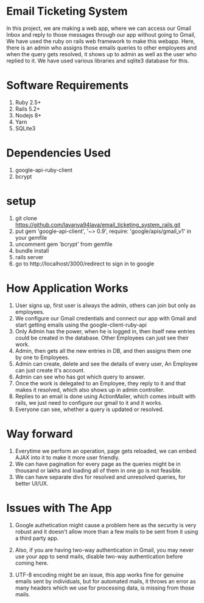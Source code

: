 # Email Ticketing System

In this project, we are making a web app, where we can access our Gmail Inbox and reply to those messages through our app without going to Gmail, We have used the ruby on rails web framework to make this webapp. Here, there is an admin who assigns those emails queries to other employees and when the query gets resolved, it shows up to admin as well as the user who replied to it. We have used various libraries and sqlite3 database for this.

# Software Requirements

1. Ruby 2.5+
2. Rails 5.2+
3. Nodejs 8+
4. Yarn
5. SQLite3

# Dependencies Used

1. google-api-ruby-client
2. bcrypt

# setup

1. git clone https://github.com/lavanya94lava/email_ticketing_system_rails.git
2. put gem 'google-api-client', '~> 0.9', require: 'google/apis/gmail_v1' in your gemfile
3. uncomment gem 'bcrypt' from gemfile
4. bundle install
5. rails server
6. go to http://localhost/3000/redirect to sign in to google

# How Application Works

1. User signs up, first user is always the admin, others can join but only as employees.
2. We configure our Gmail credentials and connect our app with Gmail and start getting emails using the google-client-ruby-api
3. Only Admin has the power, when he is logged in, then itself new entries could be created in the database. Other Employees can just see their work.
4. Admin, then gets all the new entries in DB, and then assigns them one by one to Employees.
5. Admin can create, delete and see the details of every user, An Employee can just create it's account.
6. Admin can see who has got which query to answer.
7. Once the work is delegated to an Employee, they reply to it and that makes it resolved, which also shows up in admin controller.
8. Replies to an email is done using ActionMailer, which comes inbuilt with rails, we just need to configure our gmail to it and it works.
9. Everyone can see, whether a query is updated or resolved.


# Way forward

1. Everytime we perform an operation, page gets reloaded, we can embed AJAX into it to make it more user friendly.
2. We can have pagination for every page as the queries might be in thousand or lakhs and loading all of them in one go is not feasible.
3. We can have separate divs for resolved and unresolved queries, for better UI/UX.


# Issues with The App

1. Google authetication might cause a problem here as the security is very robust and it doesn't allow more than a few mails to be sent from it using a third party app.

2. Also, if you are having two-way authentication in Gmail, you may never use your app to send mails, disable two-way authentication before coming here.

3. UTF-8 encoding might be an issue, this app works fine for genuine emails sent by individuals, but for automated mails, it throws an error as many headers which we use for processing data, is missing from those mails.

